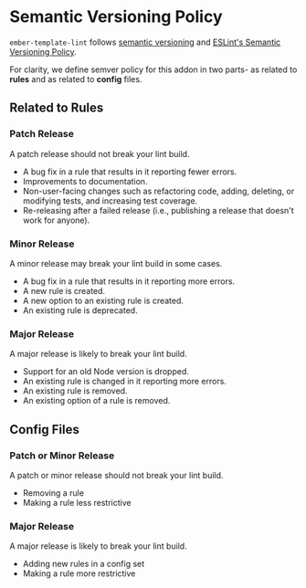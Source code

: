 # Semantic Versioning Policy

`ember-template-lint` follows [semantic versioning](http://semver.org/) and [ESLint's Semantic Versioning Policy](https://github.com/eslint/eslint#semantic-versioning-policy).

For clarity, we define semver policy for this addon in two parts- as related to **rules** and as related to **config** files. 

## Related to Rules 

### Patch Release

A patch release should not break your lint build.

* A bug fix in a rule that results in it reporting fewer errors.
* Improvements to documentation.
* Non-user-facing changes such as refactoring code, adding, deleting, or modifying tests, and increasing test coverage.
* Re-releasing after a failed release (i.e., publishing a release that doesn't work for anyone).

### Minor Release

A minor release may break your lint build in some cases.

* A bug fix in a rule that results in it reporting more errors.
* A new rule is created.
* A new option to an existing rule is created.
* An existing rule is deprecated.

### Major Release

A major release is likely to break your lint build.

* Support for an old Node version is dropped.
* An existing rule is changed in it reporting more errors.
* An existing rule is removed.
* An existing option of a rule is removed.

## Config Files

### Patch or Minor Release
A patch or minor release should not break your lint build.

* Removing a rule
* Making a rule less restrictive

### Major Release

A major release is likely to break your lint build.

* Adding new rules in a config set
* Making a rule more restrictive

